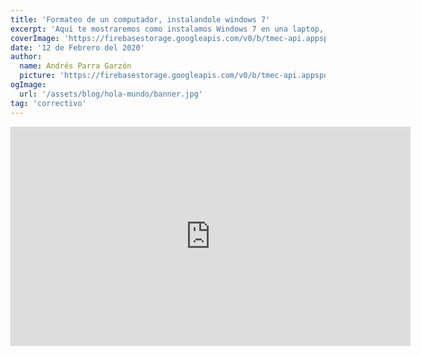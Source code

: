 ```yaml
---
title: 'Formateo de un computador, instalandole windows 7'
excerpt: 'Aquí te mostraremos como instalamos Windows 7 en una laptop, formateando el equipo con un dispositivo USB.'
coverImage: 'https://firebasestorage.googleapis.com/v0/b/tmec-api.appspot.com/o/images%2Fformateo-banner.jpg?alt=media&token=81ade069-4570-4154-ab18-ef6c61f05c1f'
date: '12 de Febrero del 2020'
author:
  name: Andrés Parra Garzón
  picture: 'https://firebasestorage.googleapis.com/v0/b/tmec-api.appspot.com/o/jmGlZffY_400x400.jpg?alt=media&token=64e638e3-57c1-4d7d-83e0-7ee87a1726fa'
ogImage:
  url: '/assets/blog/hola-mundo/banner.jpg'
tag: 'correctivo'
---
```


<iframe src="https://player.vimeo.com/video/429650476" width="640" height="351" frameborder="0" allow="autoplay; fullscreen" allowfullscreen></iframe>
